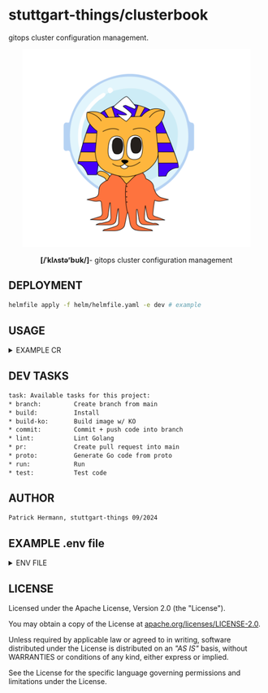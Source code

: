 # stuttgart-things/clusterbook

gitops cluster configuration management.

<div align="center">
  <p>
    <img src="https://github.com/stuttgart-things/docs/blob/main/hugo/sthings-argo.png" alt="sthings" width="450" />
  </p>
  <p>
    <strong>[/ˈklʌstəʳbʊk/]</strong>- gitops cluster configuration management

  </p>
</div>

## DEPLOYMENT

```bash
helmfile apply -f helm/helmfile.yaml -e dev # example
```

## USAGE

<details><summary>EXAMPLE CR</summary>

```bash
kubectl apply -f - <<EOF
---
apiVersion: github.stuttgart-things.com/v1
kind: NetworkConfig
metadata:
  name: networks-labul
  namespace: clusterbook
spec:
  networks:
    10.31.103:
    - "4"
    - "5"
    - 7:ASSIGNED:ipat
    - 3:assigned:sandiego
    10.31.104:
    - "5"
    - 4:pending:losangeles
EOF
```

</details>

## DEV TASKS

```bash
task: Available tasks for this project:
* branch:         Create branch from main
* build:          Install
* build-ko:       Build image w/ KO
* commit:         Commit + push code into branch
* lint:           Lint Golang
* pr:             Create pull request into main
* proto:          Generate Go code from proto
* run:            Run
* test:           Test code
```

## AUTHOR

```bash
Patrick Hermann, stuttgart-things 09/2024
```

## EXAMPLE .env file

<details><summary>ENV FILE</summary>

.env file needed for Taskfile

```bash
cat <<EOF > .env
#LOAD_CONFIG_FROM=disk
#CONFIG_LOCATION=tests
#CONFIG_NAME=config.yaml
LOAD_CONFIG_FROM=cr
CONFIG_LOCATION=clusterbook #namespace
CONFIG_NAME=networks-labul #resource-name

SERVER_PORT=50051

#CLUSTERBOOK_SERVER=localhost:50051
#SECURE_CONNECTION=false
CLUSTERBOOK_SERVER=clusterbook.rke2.sthings-vsphere.labul.sva.de:443
SECURE_CONNECTION=true
EOF
```

</details>

## LICENSE

Licensed under the Apache License, Version 2.0 (the "License").

You may obtain a copy of the License at [apache.org/licenses/LICENSE-2.0](http://www.apache.org/licenses/LICENSE-2.0).

Unless required by applicable law or agreed to in writing, software distributed under the License is distributed on an _"AS IS"_ basis, without WARRANTIES or conditions of any kind, either express or implied.

See the License for the specific language governing permissions and limitations under the License.